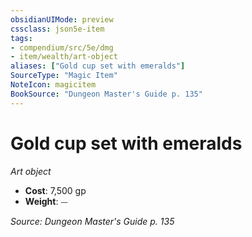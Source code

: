 ```yaml
---
obsidianUIMode: preview
cssclass: json5e-item
tags:
- compendium/src/5e/dmg
- item/wealth/art-object
aliases: ["Gold cup set with emeralds"]
SourceType: "Magic Item"
NoteIcon: magicitem
BookSource: "Dungeon Master's Guide p. 135"
---
```

# Gold cup set with emeralds
*Art object*  

- **Cost**: 7,500 gp
- **Weight**: ⏤

*Source: Dungeon Master's Guide p. 135*